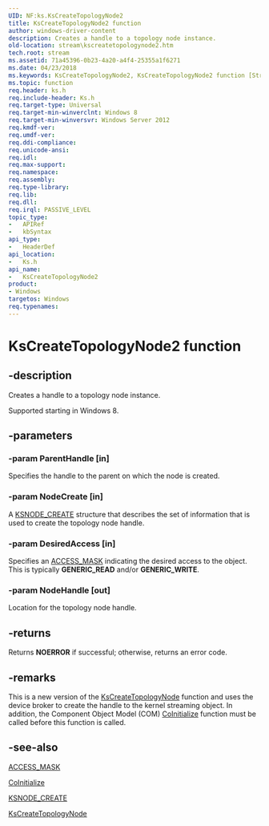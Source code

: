 ```yaml
---
UID: NF:ks.KsCreateTopologyNode2
title: KsCreateTopologyNode2 function
author: windows-driver-content
description: Creates a handle to a topology node instance.
old-location: stream\kscreatetopologynode2.htm
tech.root: stream
ms.assetid: 71a45396-0b23-4a20-a4f4-25355a1f6271
ms.date: 04/23/2018
ms.keywords: KsCreateTopologyNode2, KsCreateTopologyNode2 function [Streaming Media Devices], ks/KsCreateTopologyNode2, stream.kscreatetopologynode2
ms.topic: function
req.header: ks.h
req.include-header: Ks.h
req.target-type: Universal
req.target-min-winverclnt: Windows 8
req.target-min-winversvr: Windows Server 2012
req.kmdf-ver: 
req.umdf-ver: 
req.ddi-compliance: 
req.unicode-ansi: 
req.idl: 
req.max-support: 
req.namespace: 
req.assembly: 
req.type-library: 
req.lib: 
req.dll: 
req.irql: PASSIVE_LEVEL
topic_type:
-	APIRef
-	kbSyntax
api_type:
-	HeaderDef
api_location:
-	Ks.h
api_name:
-	KsCreateTopologyNode2
product:
- Windows
targetos: Windows
req.typenames: 
---
```


# KsCreateTopologyNode2 function


## -description


Creates a handle to a topology node instance.

Supported starting in Windows 8.


## -parameters




### -param ParentHandle [in]

Specifies the handle to the parent on which the node is created.


### -param NodeCreate [in]

A <a href="https://msdn.microsoft.com/library/windows/hardware/ff563471">KSNODE_CREATE</a> structure that describes the set of information that is used to create the topology node handle.


### -param DesiredAccess [in]

Specifies an <a href="https://msdn.microsoft.com/library/windows/hardware/ff540466">ACCESS_MASK</a> indicating the desired access to the object. This is typically <b>GENERIC_READ</b> and/or <b>GENERIC_WRITE</b>.


### -param NodeHandle [out]

Location for the topology node handle.


## -returns



Returns <b>NOERROR</b> if successful; otherwise, returns an error code.




## -remarks



This is a new version of the <a href="https://msdn.microsoft.com/library/windows/hardware/ff561653">KsCreateTopologyNode</a> function and uses the device broker to create the handle to the kernel streaming object. In addition, the Component Object Model (COM) <a href="https://msdn.microsoft.com/0f171cf4-87b9-43a6-97f2-80ed344fe376">CoInitialize</a> function must be called before this function is called.




## -see-also




<a href="https://msdn.microsoft.com/library/windows/hardware/ff540466">ACCESS_MASK</a>



<a href="https://msdn.microsoft.com/0f171cf4-87b9-43a6-97f2-80ed344fe376">CoInitialize</a>



<a href="https://msdn.microsoft.com/library/windows/hardware/ff563471">KSNODE_CREATE</a>



<a href="https://msdn.microsoft.com/library/windows/hardware/ff561653">KsCreateTopologyNode</a>
 

 

